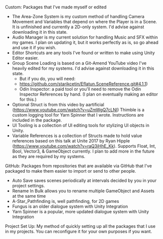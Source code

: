 Custom: Packages that I've made myself or edited
  - The Area-Zone System is my custom method of handling Camera Movement and Variables that depend on where the Player is in a Scene. It is unfinished and currently a 2D-only system. I'd advise against downloading it in this state.
  - Audio Manager is my current solution for handling Music and SFX within my games. I plan on updating it, but it works perfectly as is, so go ahead and use it if you wish.
  - Editor Shortcuts are any tools I've found or written to make using Unity Editor easier.
  - Group Scene Loading is based on a Git-Amend YouTube video I've heavily edited for my systems. I'd advise against downloading it in this state.
    - But if you do, you will need:
    - https://github.com/starikcetin/Eflatun.SceneReference.git#4.1.1)
    - Odin Inspector: a paid tool or you'll need to remove the Odin Inspector References by hand. (I plan on eventually making an editor for this.)
  - Optional Struct is from this video by aartificial (https://www.youtube.com/watch?v=uZmWgQ7cLNI)
  Thimble is a custom logging tool for Yarn Spinner that I wrote. Instructions are included in the package.
  - UI Tooling is a collection of UI editing tools for stylizing UI objects in Unity.
  - Variable References is a collection of Structs made to hold value references based on this talk at Unite 2017 by Ryan Hipple (https://www.youtube.com/watch?v=raQ3iHhE_Kk). Supports Float, Int, Bool, Vector3, & GameObject currently. I plan to add more in the future as they are required by my systems.

GitHub: Packages from repositories that are available via GitHub that I've packaged to make them easier to import or send to other people. 
  - Auto Save saves scenes periodically at intervals decided by you in your project settings.
  - Rename In Bulk allows you to rename multiple GameObject and Assets at the same time
  - A-Star_Pathfinding is, well pathfinding, for 2D games
  - Fungus is an older dialogue system with Unity Integration
  - Yarn Spinner is a popular, more updated dialogue system with Unity Integration

Project Set Up: My method of quickly setting up all the packages that I use in my projects. You can reconfigure it for your own purposes if you want.
